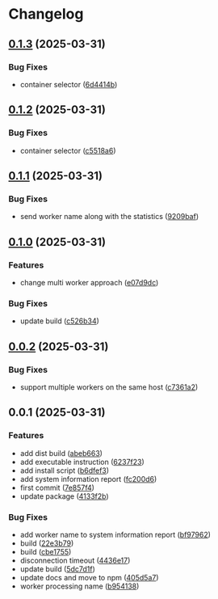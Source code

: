 # Changelog

## [0.1.3](https://github.com/MalwareDataLab/autodroid-watcher-client/compare/v0.1.2...v0.1.3) (2025-03-31)


### Bug Fixes

* container selector ([6d4414b](https://github.com/MalwareDataLab/autodroid-watcher-client/commit/6d4414bc85d95df167a56e8919dba9d667348413))

## [0.1.2](https://github.com/MalwareDataLab/autodroid-watcher-client/compare/v0.1.1...v0.1.2) (2025-03-31)


### Bug Fixes

* container selector ([c5518a6](https://github.com/MalwareDataLab/autodroid-watcher-client/commit/c5518a6ab559cab67fb326d408627c9f630c2fe0))

## [0.1.1](https://github.com/MalwareDataLab/autodroid-watcher-client/compare/v0.1.0...v0.1.1) (2025-03-31)


### Bug Fixes

* send worker name along with the statistics ([9209baf](https://github.com/MalwareDataLab/autodroid-watcher-client/commit/9209baffed9ce81c6b7acbf4415facbe759d0ed4))

## [0.1.0](https://github.com/MalwareDataLab/autodroid-watcher-client/compare/v0.0.2...v0.1.0) (2025-03-31)


### Features

* change multi worker approach ([e07d9dc](https://github.com/MalwareDataLab/autodroid-watcher-client/commit/e07d9dcd1c5a1bfb0fda898bc9c30c09ced26061))


### Bug Fixes

* update build ([c526b34](https://github.com/MalwareDataLab/autodroid-watcher-client/commit/c526b3416656c1f6bbf3a508fe58706e2c8363e5))

## [0.0.2](https://github.com/MalwareDataLab/autodroid-watcher-client/compare/v0.0.1...v0.0.2) (2025-03-31)


### Bug Fixes

* support multiple workers on the same host ([c7361a2](https://github.com/MalwareDataLab/autodroid-watcher-client/commit/c7361a2fb020b9d11318dc0a0ccaff252c93365e))

## 0.0.1 (2025-03-31)


### Features

* add dist build ([abeb663](https://github.com/MalwareDataLab/autodroid-watcher-client/commit/abeb66368994f58e974a6a38b31c9e7077bf39c5))
* add executable instruction ([6237f23](https://github.com/MalwareDataLab/autodroid-watcher-client/commit/6237f230b5a08d8fcd51d94ea45a0848e92f019e))
* add install script ([b6dfef3](https://github.com/MalwareDataLab/autodroid-watcher-client/commit/b6dfef3670d1a164d39ed2bd7d721fb0b400ef9b))
* add system information report ([fc200d6](https://github.com/MalwareDataLab/autodroid-watcher-client/commit/fc200d61a4f01f153906d75a99c05f30e5151ed1))
* first commit ([7e857f4](https://github.com/MalwareDataLab/autodroid-watcher-client/commit/7e857f4a22b174b87f1ada720b46cc2a54fd0a7f))
* update package ([4133f2b](https://github.com/MalwareDataLab/autodroid-watcher-client/commit/4133f2b17e42a1567e8a4adeba89b8adef722e13))


### Bug Fixes

* add worker name to system information report ([bf97962](https://github.com/MalwareDataLab/autodroid-watcher-client/commit/bf9796241d4dd29f5a758c1d73144c9f46271d3b))
* build ([22e3b79](https://github.com/MalwareDataLab/autodroid-watcher-client/commit/22e3b79f0addfcd33cda5a54c64747ac13018d96))
* build ([cbe1755](https://github.com/MalwareDataLab/autodroid-watcher-client/commit/cbe175564cb7e09e370e3f58ef5217ae516b9497))
* disconnection timeout ([4436e17](https://github.com/MalwareDataLab/autodroid-watcher-client/commit/4436e17132e116ac3865aa863da0e8f0bf420c41))
* update build ([5dc7d1f](https://github.com/MalwareDataLab/autodroid-watcher-client/commit/5dc7d1feb99c2a15bdd3158ae778e4dc4645d0d5))
* update docs and move to npm ([405d5a7](https://github.com/MalwareDataLab/autodroid-watcher-client/commit/405d5a79ecbdc1d513a0b229be592b3c5e7231fb))
* worker processing name ([b954138](https://github.com/MalwareDataLab/autodroid-watcher-client/commit/b954138f676919987860b1e18b16c433cc74c4c9))
